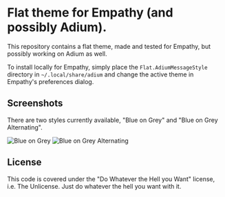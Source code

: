 # Flat theme for Empathy (and possibly Adium).

This repository contains a flat theme, made and tested for Empathy, but possibly working on Adium as well.

To install locally for Empathy, simply place the `Flat.AdiumMessageStyle` directory in `~/.local/share/adium` and change the active theme in Empathy's preferences dialog.

## Screenshots

There are two styles currently available, "Blue on Grey" and "Blue on Grey Alternating".

![Blue on Grey](https://github.com/deuill/empathy-theme-flat/raw/master/screenshots/blue-on-grey.png "Blue on Grey")
![Blue on Grey Alternating](https://github.com/deuill/empathy-theme-flat/raw/master/screenshots/blue-on-grey-alternating.png "Blue on Grey Alternating")

## License

This code is covered under the "Do Whatever the Hell you Want" license, i.e. The Unlicense. Just do whatever the hell you want with it.